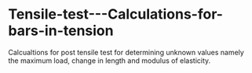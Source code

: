 # Tensile-test---Calculations-for-bars-in-tension
Calcualtions for post tensile test for determining unknown values namely the maximum load, change in length and modulus of elasticity.
